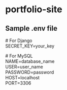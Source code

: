 # portfolio-site

## Sample .env file

\# For Django \
SECRET_KEY=your_key 

\# For MySQL \
NAME=database_name \
USER=user_name \
PASSWORD=password \
HOST=localhost \
PORT=3306 
